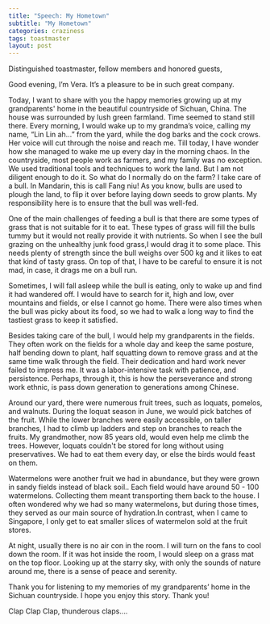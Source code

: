 ```yaml
---
title: "Speech: My Hometown"
subtitle: "My Hometown" 
categories: craziness
tags: toastmaster
layout: post
---
```


Distinguished toastmaster, fellow members and honored guests,

Good evening, I’m Vera. It’s a pleasure to be in such great company.

Today, I want to share with you the happy memories growing up at my grandparents' home in the beautiful countryside of Sichuan, China.
The house was surrounded by lush green farmland. Time seemed to stand still there.
Every morning, I would wake up to my grandma’s voice,  calling my name, “Lin Lin ah…” from the yard, while the dog barks and the cock crows. Her voice will cut through the noise and reach me. Till today, I have wonder how she managed to wake me up every day in the morning chaos.
In the countryside, most people work as farmers, and my family was no exception. We used traditional tools and techniques to work the land. But I am not diligent enough to do it. So what do I normally do on the farm? I take care of a bull. In Mandarin, this is call Fang niu! As you know,  bulls are used to plough the land, to flip it over before laying down seeds to grow plants. My responsibility here is to ensure that the bull was well-fed. 

One of the main challenges of feeding a bull is that there are some types of grass that  is not suitable for it to eat. These types of grass will fill the bulls tummy but it would not really provide it with nutrients. So when I see the bull grazing on the unhealthy junk food grass,I would drag it to some place. This needs plenty of strength since the bull weighs over 500 kg and it likes to eat that kind of tasty grass. On top of that, I have to be careful to ensure it is not mad, in case, it drags me on a bull run. 

Sometimes, I will fall asleep while the bull is eating, only to wake up and find it had wandered off. I would have to search for it, high and low, over mountains and fields, or else I cannot go home. There were also times when the bull was picky about its food, so we had to walk a long way to find the tastiest grass to keep it satisfied.

Besides taking care of the bull, I would help my grandparents in the fields. They often work on the fields for a whole day and keep the same posture, half bending down to plant, half squatting down to remove grass and at the same time walk through the field. Their dedication and hard work never failed to impress me. It was a labor-intensive task with patience, and persistence. Perhaps, through it, this is how the perseverance and strong work ethnic, is pass down generation to generations among Chinese.

Around our yard, there were numerous fruit trees, such as loquats, pomelos, and walnuts. During the loquat season in June, we would pick batches of the fruit. While the lower branches were easily accessible,  on taller branches, I had to climb up ladders and step on branches to reach the fruits. My grandmother, now 85 years old, would even help me climb the trees. However, loquats couldn't be stored for long without using preservatives. We had to eat them every day, or else the birds would feast on them.

Watermelons were another fruit we had in abundance, but they were grown in sandy fields instead of black soil.. Each field would have around 50 - 100 watermelons. Collecting them meant transporting them back to the house. I often wondered why we had so many watermelons, but during those times, they served as our main source of hydration.In contrast, when I came to Singapore, I only get to eat smaller slices of watermelon sold at the fruit stores.

At night, usually there is no air con in the room. I will turn on the fans to cool down the room. If it was hot inside the room, I would sleep on a grass mat on the top floor. Looking up at the starry sky, with only the sounds of nature around me, there is a sense of peace and serenity.


Thank you for listening to my memories of my grandparents’ home in the Sichuan countryside. I hope you enjoy this story.
Thank you! 

Clap Clap Clap, thunderous claps….
